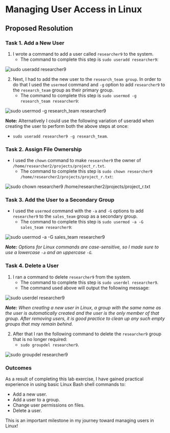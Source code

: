 # Managing User Access in Linux

## Proposed Resolution

### Task 1. Add a New User

1. I wrote a command to add a user called `researcher9` to the system.
    * The command to complete this step is `sudo useradd researcher9`:

![sudo useradd researcher9](https://github.com/user-attachments/assets/d5943a49-fdbc-4165-a318-8b9866f7db49)

2. Next, I had to add the new user to the `research_team group`. In order to do that I used the `usermod` command and `-g` option to add `researcher9` to the `research_team` group as their primary group.
    * The command to complete this step is `sudo usermod -g research_team researcher9`:

![sudo usermod -g research_team researcher9](https://github.com/user-attachments/assets/02bfc339-83c4-4eda-a4d4-6e2d05b839af)

**Note:** Alternatively I could use the following variation of useradd when creating the user to perform both the above steps at once:
   * `sudo useradd researcher9 -g research_team`.

### Task 2. Assign File Ownership

* I used the `chown` command to make `researcher9` the owner of `/home/researcher2/projects/project_r.txt`.
   * The command to complete this step is `sudo chown researcher9 /home/researcher2/projects/project_r.txt`:

![sudo chown researcher9 /home/researcher2/projects/project_r.txt](https://github.com/user-attachments/assets/f7fb3829-c985-4c1f-9280-abbc8a366382)

### Task 3. Add the User to a Secondary Group

* I used the `usermod` command with the `-a` and `-G` options to add `researcher9` to the `sales_team` group as a secondary group.
   * The command to complete this step is `sudo usermod -a -G sales_team researcher9`:
  
![sudo usermod -a -G sales_team researcher9](https://github.com/user-attachments/assets/5a9da524-f73c-4edf-bb45-998caea0046b)

***Note:** Options for Linux commands are case-sensitive, so I made sure to use a lowercase `-a` and an uppercase `-G`.*

### Task 4. Delete a User

1. I ran a command to delete `researcher9` from the system.
   * The command to complete this step is `sudo userdel researcher9`.
   * The command used above will output the following message:

![sudo userdel researcher9](https://github.com/user-attachments/assets/bb0e3eaa-b829-47ed-8b82-9196733344e9)

***Note:** When creatIng a new user in Linux, a group with the same name as the user is automatically created and the user is the only member of that group. After removing users, it is good practice to clean up any such empty groups that may remain behind.*

2. After that I ran the following command to delete the `researcher9` group that is no longer required:
   * `sudo groupdel researcher9`.

![sudo groupdel researcher9](https://github.com/user-attachments/assets/0476158f-a2e2-4fc1-a5af-89503141bd71)

### Outcomes

As a result of completing this lab exercise, I have gained practical experience in using basic Linux Bash shell commands to:

* Add a new user.
* Add a user to a group.
* Change user permissions on files.
* Delete a user.
  
This is an important milestone in my journey toward managing users in Linux!

